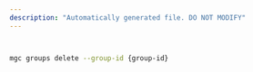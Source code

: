```yaml
---
description: "Automatically generated file. DO NOT MODIFY"
---
```


```bash


mgc groups delete --group-id {group-id}

```